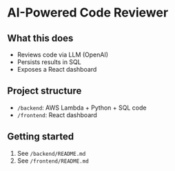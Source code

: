 # AI-Powered Code Reviewer

## What this does
- Reviews code via LLM (OpenAI)
- Persists results in SQL
- Exposes a React dashboard

## Project structure
- `/backend`: AWS Lambda + Python + SQL code  
- `/frontend`: React dashboard  

## Getting started
1. See `/backend/README.md`  
2. See `/frontend/README.md`
